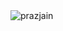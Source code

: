 <img align="left" src="https://komarev.com/ghpvc/?username=prazjain&label=Profile%20views" alt="prazjain"/>
